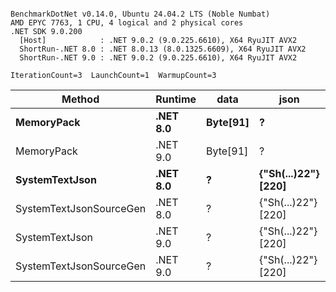 ```

BenchmarkDotNet v0.14.0, Ubuntu 24.04.2 LTS (Noble Numbat)
AMD EPYC 7763, 1 CPU, 4 logical and 2 physical cores
.NET SDK 9.0.200
  [Host]            : .NET 9.0.2 (9.0.225.6610), X64 RyuJIT AVX2
  ShortRun-.NET 8.0 : .NET 8.0.13 (8.0.1325.6609), X64 RyuJIT AVX2
  ShortRun-.NET 9.0 : .NET 9.0.2 (9.0.225.6610), X64 RyuJIT AVX2

IterationCount=3  LaunchCount=1  WarmupCount=3  

```
| Method                  | Runtime  | data     | json                | Mean        | Error      | StdDev   | Min         | Max         | Gen0   | Allocated |
|------------------------ |--------- |--------- |-------------------- |------------:|-----------:|---------:|------------:|------------:|-------:|----------:|
| **MemoryPack**              | **.NET 8.0** | **Byte[91]** | **?**                   |    **72.51 ns** |   **7.229 ns** | **0.396 ns** |    **72.08 ns** |    **72.85 ns** | **0.0100** |     **168 B** |
| MemoryPack              | .NET 9.0 | Byte[91] | ?                   |    65.25 ns |   2.686 ns | 0.147 ns |    65.16 ns |    65.42 ns | 0.0100 |     168 B |
| **SystemTextJson**          | **.NET 8.0** | **?**        | **{&quot;Sh(...)22&quot;} [220]** | **1,183.60 ns** |  **12.108 ns** | **0.664 ns** | **1,182.87 ns** | **1,184.15 ns** | **0.0095** |     **168 B** |
| SystemTextJsonSourceGen | .NET 8.0 | ?        | {&quot;Sh(...)22&quot;} [220] | 1,131.28 ns | 129.117 ns | 7.077 ns | 1,125.79 ns | 1,139.27 ns | 0.0095 |     168 B |
| SystemTextJson          | .NET 9.0 | ?        | {&quot;Sh(...)22&quot;} [220] | 1,147.39 ns |  23.427 ns | 1.284 ns | 1,146.12 ns | 1,148.69 ns | 0.0095 |     168 B |
| SystemTextJsonSourceGen | .NET 9.0 | ?        | {&quot;Sh(...)22&quot;} [220] | 1,115.09 ns | 157.045 ns | 8.608 ns | 1,107.09 ns | 1,124.20 ns | 0.0095 |     168 B |
